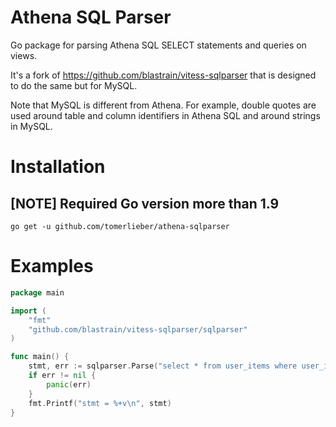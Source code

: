 # Athena SQL Parser

Go package for parsing Athena SQL SELECT statements and queries on views.

It's a fork of https://github.com/blastrain/vitess-sqlparser that is designed to do the same but for MySQL.

Note that MySQL is different from Athena. For example, double quotes are used around table and column identifiers in Athena SQL and around strings in MySQL.


# Installation

## [NOTE] Required Go version more than 1.9

```
go get -u github.com/tomerlieber/athena-sqlparser
```

# Examples

```go
package main

import (
 	"fmt"
	"github.com/blastrain/vitess-sqlparser/sqlparser"
)

func main() {
	stmt, err := sqlparser.Parse("select * from user_items where user_id=1 order by created_at limit 3 offset 10")
	if err != nil {
		panic(err)
	}
	fmt.Printf("stmt = %+v\n", stmt)
}

```
